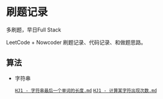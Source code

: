 # 刷题记录
多刷题，早日Full Stack

LeetCode + Nowcoder 刷题记录、代码记录、和做题思路。

## 算法
- 字符串

    [`HJ1 - 字符串最后一个单词的长度.md`](https://github.com/cat-lemonade/coding/blob/main/src/HJ1%20字符串最后一个单词的长度/字符串最后一个单词的长度.md)
    [`HJ1 - 计算某字符出现次数.md`](https://github.com/cat-lemonade/coding/blob/main/src/HJ2%20计算某字符出现次数/HJ2%20计算某字符出现次数.md)

